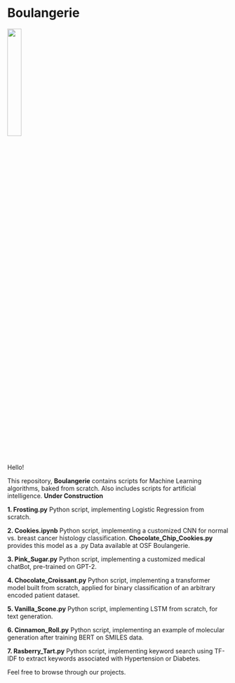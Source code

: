 # Boulangerie

<img src="https://user-images.githubusercontent.com/122175565/211167463-26e5dff8-a55d-4af6-8617-7e90895c0db3.jpg" width=25% height=25%>

Hello!

This repository, **Boulangerie** contains scripts for Machine Learning algorithms, baked from scratch. Also includes scripts for artificial intelligence. 
**Under Construction**

**1. Frosting.py** Python script, implementing Logistic Regression from scratch.

**2. Cookies.ipynb** Python script, implementing a customized CNN for normal vs. breast cancer histology classification. **Chocolate_Chip_Cookies.py** provides this model as a .py Data available at OSF Boulangerie.

**3. Pink_Sugar.py** Python script, implementing a customized medical chatBot, pre-trained on GPT-2.

**4. Chocolate_Croissant.py** Python script, implementing a transformer model built from scratch, applied for binary classification of an arbitrary encoded patient dataset.

**5. Vanilla_Scone.py** Python script, implementing LSTM from scratch, for text generation.

**6. Cinnamon_Roll.py** Python script, implementing an example of molecular generation after training BERT on SMILES data.

**7. Rasberry_Tart.py** Python script, implementing keyword search using TF-IDF to extract keywords associated with Hypertension or Diabetes.

Feel free to browse through our projects. 















